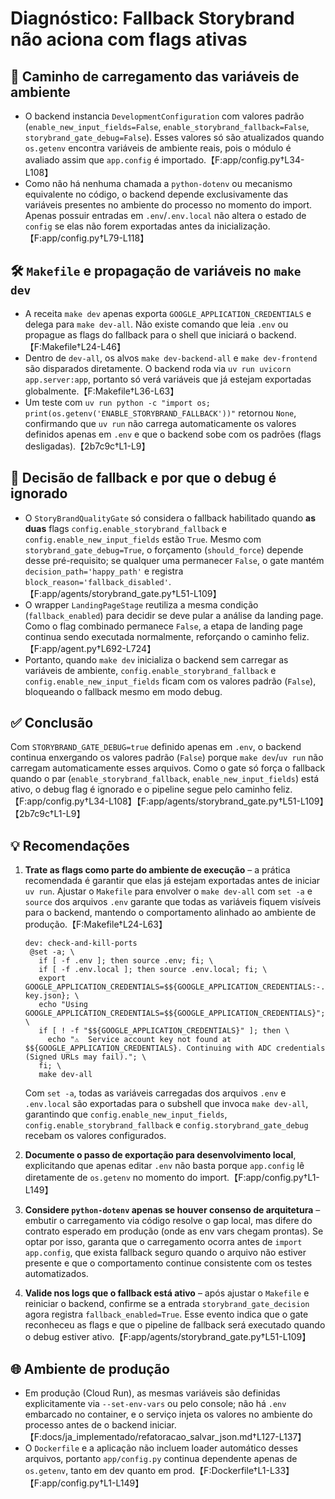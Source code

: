 # Diagnóstico: Fallback Storybrand não aciona com flags ativas

## 🧭 Caminho de carregamento das variáveis de ambiente
- O backend instancia `DevelopmentConfiguration` com valores padrão (`enable_new_input_fields=False`, `enable_storybrand_fallback=False`, `storybrand_gate_debug=False`). Esses valores só são atualizados quando `os.getenv` encontra variáveis de ambiente reais, pois o módulo é avaliado assim que `app.config` é importado.【F:app/config.py†L34-L108】
- Como não há nenhuma chamada a `python-dotenv` ou mecanismo equivalente no código, o backend depende exclusivamente das variáveis presentes no ambiente do processo no momento do import. Apenas possuir entradas em `.env`/`.env.local` não altera o estado de `config` se elas não forem exportadas antes da inicialização.【F:app/config.py†L79-L118】

## 🛠️ `Makefile` e propagação de variáveis no `make dev`
- A receita `make dev` apenas exporta `GOOGLE_APPLICATION_CREDENTIALS` e delega para `make dev-all`. Não existe comando que leia `.env` ou propague as flags do fallback para o shell que iniciará o backend.【F:Makefile†L24-L46】
- Dentro de `dev-all`, os alvos `make dev-backend-all` e `make dev-frontend` são disparados diretamente. O backend roda via `uv run uvicorn app.server:app`, portanto só verá variáveis que já estejam exportadas globalmente.【F:Makefile†L36-L63】
- Um teste com `uv run python -c "import os; print(os.getenv('ENABLE_STORYBRAND_FALLBACK'))"` retornou `None`, confirmando que `uv run` não carrega automaticamente os valores definidos apenas em `.env` e que o backend sobe com os padrões (flags desligadas).【2b7c9c†L1-L9】

## 🧩 Decisão de fallback e por que o debug é ignorado
- O `StoryBrandQualityGate` só considera o fallback habilitado quando **as duas** flags `config.enable_storybrand_fallback` e `config.enable_new_input_fields` estão `True`. Mesmo com `storybrand_gate_debug=True`, o forçamento (`should_force`) depende desse pré-requisito; se qualquer uma permanecer `False`, o gate mantém `decision_path='happy_path'` e registra `block_reason='fallback_disabled'`.【F:app/agents/storybrand_gate.py†L51-L109】
- O wrapper `LandingPageStage` reutiliza a mesma condição (`fallback_enabled`) para decidir se deve pular a análise da landing page. Como o flag combinado permanece `False`, a etapa de landing page continua sendo executada normalmente, reforçando o caminho feliz.【F:app/agent.py†L692-L724】
- Portanto, quando `make dev` inicializa o backend sem carregar as variáveis de ambiente, `config.enable_storybrand_fallback` e `config.enable_new_input_fields` ficam com os valores padrão (`False`), bloqueando o fallback mesmo em modo debug.

## ✅ Conclusão
Com `STORYBRAND_GATE_DEBUG=true` definido apenas em `.env`, o backend continua enxergando os valores padrão (`False`) porque `make dev`/`uv run` não carregam automaticamente esses arquivos. Como o gate só força o fallback quando o par (`enable_storybrand_fallback`, `enable_new_input_fields`) está ativo, o debug flag é ignorado e o pipeline segue pelo caminho feliz.【F:app/config.py†L34-L108】【F:app/agents/storybrand_gate.py†L51-L109】【2b7c9c†L1-L9】

## 💡 Recomendações
1. **Trate as flags como parte do ambiente de execução** – a prática recomendada é garantir que elas já estejam exportadas antes de iniciar `uv run`. Ajustar o `Makefile` para envolver o `make dev-all` com `set -a` e `source` dos arquivos `.env` garante que todas as variáveis fiquem visíveis para o backend, mantendo o comportamento alinhado ao ambiente de produção.【F:Makefile†L24-L63】

   ```make
   dev: check-and-kill-ports
	@set -a; \
	  if [ -f .env ]; then source .env; fi; \
	  if [ -f .env.local ]; then source .env.local; fi; \
	  export GOOGLE_APPLICATION_CREDENTIALS=$${GOOGLE_APPLICATION_CREDENTIALS:-./sa-key.json}; \
	  echo "Using GOOGLE_APPLICATION_CREDENTIALS=$${GOOGLE_APPLICATION_CREDENTIALS}"; \
	  if [ ! -f "$${GOOGLE_APPLICATION_CREDENTIALS}" ]; then \
	    echo "⚠️  Service account key not found at $${GOOGLE_APPLICATION_CREDENTIALS}. Continuing with ADC credentials (Signed URLs may fail)."; \
	  fi; \
	  make dev-all
   ```

   Com `set -a`, todas as variáveis carregadas dos arquivos `.env` e `.env.local` são exportadas para o subshell que invoca `make dev-all`, garantindo que `config.enable_new_input_fields`, `config.enable_storybrand_fallback` e `config.storybrand_gate_debug` recebam os valores configurados.
2. **Documente o passo de exportação para desenvolvimento local**, explicitando que apenas editar `.env` não basta porque `app.config` lê diretamente de `os.getenv` no momento do import.【F:app/config.py†L1-L149】
3. **Considere `python-dotenv` apenas se houver consenso de arquitetura** – embutir o carregamento via código resolve o gap local, mas difere do contrato esperado em produção (onde as env vars chegam prontas). Se optar por isso, garanta que o carregamento ocorra antes de `import app.config`, que exista fallback seguro quando o arquivo não estiver presente e que o comportamento continue consistente com os testes automatizados.

4. **Valide nos logs que o fallback está ativo** – após ajustar o `Makefile` e reiniciar o backend, confirme se a entrada `storybrand_gate_decision` agora registra `fallback_enabled=True`. Esse evento indica que o gate reconheceu as flags e que o pipeline de fallback será executado quando o debug estiver ativo.【F:app/agents/storybrand_gate.py†L51-L109】

## 🌐 Ambiente de produção
- Em produção (Cloud Run), as mesmas variáveis são definidas explicitamente via `--set-env-vars` ou pelo console; não há `.env` embarcado no container, e o serviço injeta os valores no ambiente do processo antes de o backend iniciar.【F:docs/ja_implementado/refatoracao_salvar_json.md†L127-L137】
- O `Dockerfile` e a aplicação não incluem loader automático desses arquivos, portanto `app/config.py` continua dependente apenas de `os.getenv`, tanto em dev quanto em prod.【F:Dockerfile†L1-L33】【F:app/config.py†L1-L149】